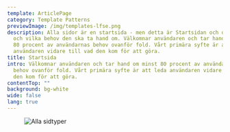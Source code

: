 ```yaml
---
template: ArticlePage
category: Template Patterns
previewImage: /img/templates-lfse.png
description: Alla sidor är en startsida - men detta är Startsidan och dess syfte
  och vilka behov den ska ta hand om. Välkomnar användaren och tar hand om minst
  80 procent av användarnas behov ovanför fold. Vårt primära syfte är att leda
  användaren vidare till vad den kom för att göra.
title: Startsida
intro: Välkomnar användaren och tar hand om minst 80 procent av användarnas
  behov ovanför fold. Vårt primära syfte är att leda användaren vidare till vad
  den kom för att göra.
contentTop: ""
background: bg-white
wide: false
lang: true
---
```

<figure class="Image Image__border Image__border--noPadding"><img src="/img/sidmallar-öppnasidor.jpg" srcset="/img/sidmallar-öppnasidor.jpg 2x" alt="Alla sidtyper"><figcaption><div class="Image__caption"></div></figcaption></figure>
